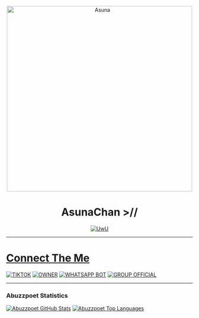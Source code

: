 <p align="center">
<img src="https://i.ibb.co/XWnXG7G/Asuna.jpg" alt="Asuna" width="500"/>
</p>
<h1 align="center">AsunaChan >//</h1>
<p align="center">
  <a href="https://github.com/Abuzzpoet"><img src="http://readme-typing-svg.herokuapp.com?color=FFFFFF&center=true&vCenter=true&multiline=false&lines=Give+star+and+forks+this+Repo+:D;Follow+My+Github" alt="UwU">
</p>

---------

# Connect The Me
[![TIKTOK](https://img.shields.io/badge/TikTok%20Owner-1b1e23?style=for-the-badge&logo=tiktok&logoColor=white)](https://tiktok.com/@guaabuzz) 
[![OWNER](https://img.shields.io/badge/Owner%20BOT-1b1e23?style=for-the-badge&logo=whatsapp&logoColor=white)](https://wa.me/6289636827082?text=Assalamualaikum+Bang) 
[![WHATSAPP BOT](https://img.shields.io/badge/WhatsApp%20BOT-1b1e23?style=for-the-badge&logo=whatsapp&logoColor=white)](https://wa.me/6282171978174?text=Menu) 
[![GROUP OFFICIAL](https://img.shields.io/badge/WhatsApp%20Group-1b1e23?style=for-the-badge&logo=whatsapp&logoColor=white)](https://chat.whatsapp.com/FGmVjFYJBjjGst62qwNKJB) 

---------

### Abuzzpoet Statistics

[![Abuzzpoet GitHub Stats](https://github-readme-stats.vercel.app/api?username=Abuzzpoet&show_icons=true&hide=issues&theme=radical)](https://github-readme-stats.vercel.app)
[![Abuzzpoet Top Languages](https://github-readme-stats.vercel.app/api/top-langs?username=Abuzzpoet&layout=compact&theme=radical)](https://github-readme-stats.vercel.app)